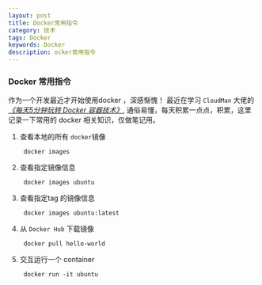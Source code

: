 ```yaml
---
layout: post
title: Docker常用指令
category: 技术
tags: Docker
keywords: Docker
description: ocker常用指令
---
```


### Docker 常用指令

作为一个开发最近才开始使用docker ，深感惭愧！
最近在学习 `CloudMan` 大佬的 [_《每天5分钟玩转 Docker 容器技术》_](http://mp.weixin.qq.com/s/7o8QxGydMTUe4Q7Tz46Diw), 通俗易懂，每天积累一点点，积累，这里记录一下常用的 docker 相关知识，仅做笔记用。

1. 查看本地的所有 `docker`镜像

        docker images

2. 查看指定镜像信息

        docker images ubuntu

3. 查看指定tag 的镜像信息

        docker images ubuntu:latest


4. 从 `Docker Hub` 下载镜像

        docker pull hello-world

5. 交互运行一个 container

        docker run -it ubuntu
